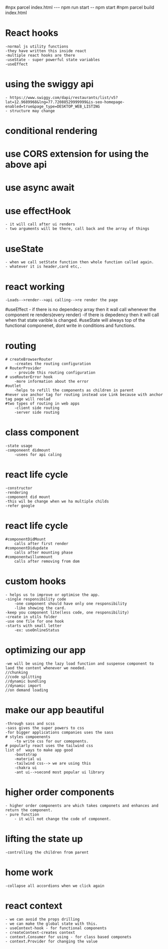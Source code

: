 #npx parcel index.html --- npm run start -- npm start
#npm parcel build index.html


# React hooks
    -normal js utility functions
    -they have written this inside react
    -multiple react hooks are there
    -useState - super powerful state variables
    -useEffect

# using the swiggy api
    - https://www.swiggy.com/dapi/restaurants/list/v5?lat=12.9689968&lng=77.72088529999999&is-seo-homepage-enabled=true&page_type=DESKTOP_WEB_LISTING
    - structure may change
# conditional rendering
# use CORS extension for using the above api
# use async await
# use effectHook
    - it will call after ui renders
    - two arguments will be there, call back and the array of things
# useState
    - when we call setState function then whole function called again.
    - whatever it is header,card etc,.
# react working
    -Loads-->render-->api calling-->re render the page

#useEffect
    - if there is no dependecy array then it wall call whenever the component re renders(every render)
    -if there is depedency then it will call when that state varible is changed.
#useState will always top of the functional componenet, dont write in conditions and functions.
# routing
    # createBrowserRouter
        -creates the routing configuration
    # RouterProvider
        - provide this routing configuration
    # useRouterError hook
        -more information about the error
    #outlet
        -helps to refill the components as children in parent
    #never use anchor tag for routing instead use Link because with anchor tag page will reolad
    #two types of routing in web apps
        -client side routing
        -server side routing

# class component
    -state usage
    -componeent didmount
        -usees for api caling
# react life cycle
    -constructor
    -rendering
    -component did mount
    -this wil be change when we ha multiple childs
    -refer google
# react life cycle
    #componentDidMount
        calls after first render
    #componentDidupdate
        calls after mounting phase
    #componentwillunmount
        calls after removing from dom
# custom hooks
    - helps us to improve or optimise the app.
    -single responsibility code
        -one component should have only one responsibility
        -like showing the card.
    -keep you component lite(less code, one responsibility)
    -create in utils folder
    -use one file for one hook
    -starts with small letter
        -ex: useOnlineStatus
# optimizing our app
    -we will be using the lazy load function and suspense component to laod the content whenever we needed.
    //chunking
    //code splitting
    //dynamic bundling
    //dynamic import
    //on demand loading
# make our app beautiful
    -through sass and scss
    -sass gives the super powers to css
    -for bigger applications companies uses the sass
    # styles compoenents
        -to write css for our comopnents.
    # popularly react uses the tailwind css
    list of  ways to make app good
        -bootstrap
        -material ui
        -tailwind css--> we are using this
        -chakra ui
        -ant ui-->second most popular ui library

# higher order components
    - higher order components are which takes componets and enhances and return the component.
    - pure function
        - it will not change the code of component.

# lifting the state up
    -controlling the children from parent
# home work
    -collapse all accordions when we click again
# react context
    - we can avoid the props drilling
    - we can make the global state with this.
    - useContext-hook - for functional components
    - createContext-creates context
    - context.Consumer for using - for class based componets
    - context.Provider for changing the value